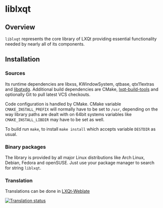 # liblxqt

## Overview

`liblxqt` represents the core library of LXQt providing essential functionality
needed by nearly all of its components.

## Installation

### Sources

Its runtime dependencies are libxss, KWindowSystem, qtbase, qtx11extras and
[libqtxdg](https://github.com/lxqt/libqtxdg).
Additional build dependencies are CMake, [lxqt-build-tools](https://github.com/lxqt/lxqt-build-tools) and optionally Git to pull latest VCS
checkouts.

Code configuration is handled by CMake. CMake variable `CMAKE_INSTALL_PREFIX`
will normally have to be set to `/usr`, depending on the way library paths are
dealt with on 64bit systems variables like `CMAKE_INSTALL_LIBDIR` may have to be
set as well.

To build run `make`, to install `make install` which accepts variable `DESTDIR`
as usual.

### Binary packages

The library is provided by all major Linux distributions like Arch Linux, Debian,
Fedora and openSUSE. Just use your package manager to search for string `liblxqt`.


### Translation 

Translations can be done in [LXQt-Weblate](https://translate.lxqt-project.org/projects/lxqt-desktop/liblxqt/)

<a href="https://translate.lxqt-project.org/projects/lxqt-desktop/liblxqt/">
<img src="https://translate.lxqt-project.org/widgets/lxqt-desktop/-/liblxqt/multi-auto.svg" alt="Translation status"
</a>
